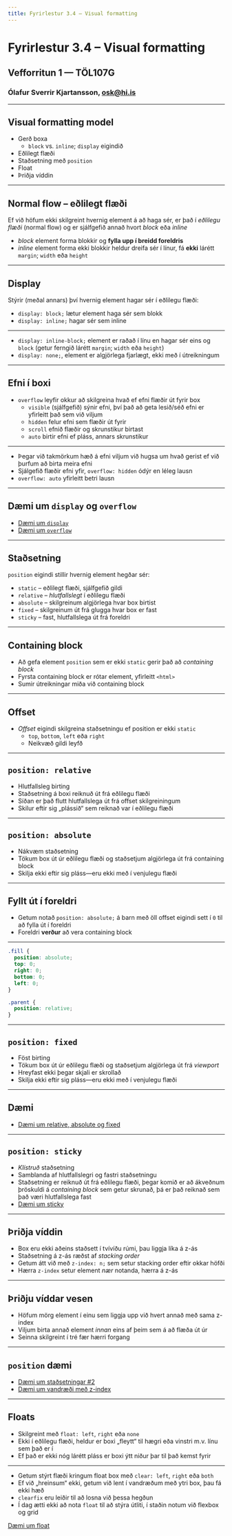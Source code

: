```yaml
---
title: Fyrirlestur 3.4 – Visual formatting
---
```


# Fyrirlestur 3.4 – Visual formatting

## Vefforritun 1 — TÖL107G

### Ólafur Sverrir Kjartansson, [osk@hi.is](mailto:osk@hi.is)

---

## Visual formatting model

* Gerð boxa
  * `block` vs. `inline`; `display` eigindið
* Eðlilegt flæði
* Staðsetning með `position`
* Float
* Þriðja víddin

***

## Normal flow – eðlilegt flæði

Ef við höfum ekki skilgreint hvernig element á að haga sér, er það í _eðlilegu flæði_ (normal flow) og er sjálfgefið annað hvort _block_ eða _inline_

* _block_ element forma blokkir og **fylla upp í breidd foreldris**
* _inline_ element forma ekki blokkir heldur dreifa sér í línur, fá **ekki** lárétt `margin`; `width` eða `height`

***

## Display

Stýrir (meðal annars) því hvernig element hagar sér í eðlilegu flæði:

* `display: block;` lætur element haga sér sem blokk
* `display: inline;` hagar sér sem inline

***

* `display: inline-block;` element er raðað í línu en hagar sér eins og `block` (getur ferngið lárétt `margin`; `width` eða `height`)
* `display: none;`, element er algjörlega fjarlægt, ekki með í útreikningum

***

## Efni í boxi

* `overflow` leyfir okkur að skilgreina hvað ef efni flæðir út fyrir box
  * `visible` (sjálfgefið) sýnir efni, því það að geta lesið/séð efni er yfirleitt það sem við viljum
  * `hidden` felur efni sem flæðir út fyrir
  * `scroll` efnið flæðir og skrunstikur birtast
  * `auto` birtir efni ef pláss, annars skrunstikur

***

* Þegar við takmörkum hæð á efni viljum við hugsa um hvað gerist ef við þurfum að birta meira efni
* Sjálgefið flæðir efni yfir, `overflow: hidden`  ódýr en léleg lausn
* `overflow: auto` yfirleitt betri lausn

***

## Dæmi um `display` og `overflow`

* [Dæmi um `display`](daemi/4.visual-formatting/01.display.html)
* [Dæmi um `overflow`](daemi/4.visual-formatting/02.overflow.html)

---

## Staðsetning

`position` eigindi stillir hvernig element hegðar sér:

* `static` – eðlilegt flæði, sjálfgefið gildi
* `relative` – _hlutfallslegt_ í eðlilegu flæði
* `absolute` – skilgreinum algjörlega hvar box birtist
* `fixed` – skilgreinum út frá glugga hvar box er fast
* `sticky` – fast, hlutfallslega út frá foreldri

***

## Containing block

* Að gefa element `position` sem er ekki `static` gerir það að _containing block_
* Fyrsta containing block er rótar element, yfirleitt `<html>`
* Sumir útreikningar miða við containing block

***

## Offset

* _Offset_ eigindi skilgreina staðsetningu ef position er ekki `static`
  * `top`, `bottom`, `left` eða `right`
  * Neikvæð gildi leyfð

***

## `position: relative`

* Hlutfallsleg birting
* Staðsetning á boxi reiknuð út frá eðlilegu flæði
* Síðan er það flutt hlutfallslega út frá offset skilgreiningum
* Skilur eftir sig „plássið“ sem reiknað var í eðlilegu flæði

***

## `position: absolute`

* Nákvæm staðsetning
* Tökum box út úr eðlilegu flæði og staðsetjum algjörlega út frá containing block
* Skilja ekki eftir sig pláss—eru ekki með í venjulegu flæði

***

## Fyllt út í foreldri

* Getum notað `position: absolute;` á barn með öll offset eigindi sett í `0` til að fylla út í foreldri
* Foreldri **verður** að vera containing block

***

```css
.fill {
  position: absolute;
  top: 0;
  right: 0;
  bottom: 0;
  left: 0;
}

.parent {
  position: relative;
}
```

***

## `position: fixed`

* Föst birting
* Tökum box út úr eðlilegu flæði og staðsetjum algjörlega út frá _viewport_
* Hreyfast ekki þegar skjali er skrollað
* Skilja ekki eftir sig pláss—eru ekki með í venjulegu flæði

***

## Dæmi

* [Dæmi um relative, absolute og fixed](daemi/4.visual-formatting/03.position.html)

***

## `position: sticky`

* _Klístruð_ staðsetning
* Samblanda af hlutfallslegri og fastri staðsetningu
* Staðsetning er reiknuð út frá eðlilegu flæði, þegar komið er að ákveðnum þröskuldi á _containing block_ sem getur skrunað, þá er það reiknað sem það væri hlutfallslega fast
* [Dæmi um sticky](daemi/4.visual-formatting/04.sticky.html)

***

## Þriðja víddin

* Box eru ekki aðeins staðsett í tvívíðu rúmi, þau liggja líka á z-ás
* Staðsetning á z-ás ræðst af _stacking order_
* Getum átt við með `z-index: n;` sem setur stacking order eftir okkar höfði
* Hærra `z-index` setur element _nær_ notanda, hærra á z-ás

***

## Þriðju víddar vesen

* Höfum mörg element í einu sem liggja upp við hvert annað með sama z-index
* Viljum birta annað element _innan_ eins af þeim sem á að flæða út úr
* Seinna skilgreint í tré fær hærri forgang

***

## `position` dæmi

* [Dæmi um staðsetningar #2](daemi/4.visual-formatting/05.position2.html)
* [Dæmi um vandræði með z-index](daemi/4.visual-formatting/06.zindex-hover.html)

***

## Floats

* Skilgreint með `float: left`, `right` eða `none`
* Ekki í eðlilegu flæði, heldur er boxi „fleytt“ til hægri eða vinstri m.v. línu sem það er í
* Ef það er ekki nóg lárétt pláss er boxi ýtt niður þar til það kemst fyrir

***

* Getum stýrt flæði kringum float box með `clear: left`, `right` eða `both`
* Ef við „hreinsum“ ekki, getum við lent í vandræðum með ytri box, þau fá ekki hæð
* `clearfix` eru leiðir til að losna við þessa hegðun
* Í dag ætti ekki að nota `float` til að stýra útliti, í staðin notum við flexbox og grid

[Dæmi um float](daemi/4.visual-formatting/07.float.html)
